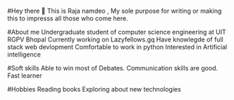 #Hey there 👋
This is Raja namdeo , My sole purpose for writing or making this to impresss all those who come here. 

#About me
Undergraduate student of computer science engineering at UIT RGPV Bhopal
Currently working on Lazyfellows.gq
Have knowlegde of full stack web devlopment
Comfortable to work in python
Interested in Artificial intelligence

#Soft skills
Able to win most of Debates.
Communication skills are good.
Fast learner

#Hobbies
Reading books
Exploring about new technologies
